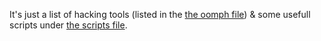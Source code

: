 
It's just a list of hacking tools (listed in the [the oomph file](oomph.md)) & some usefull scripts under [the scripts file](scripts.sh).
